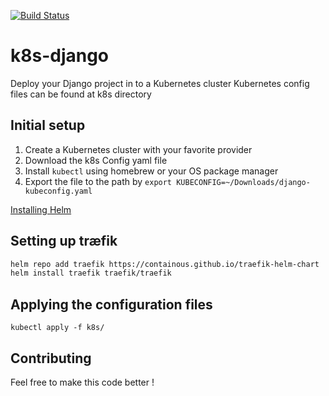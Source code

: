 [![Build Status](https://travis-ci.com/IamStefin/k8s-django.svg?branch=master)](https://travis-ci.com/IamStefin/k8s-django)

# k8s-django

Deploy your Django project in to a Kubernetes cluster
Kubernetes config files can be found at k8s directory
## Initial setup

1. Create a Kubernetes cluster with your favorite provider
2. Download the k8s Config yaml file
3. Install `kubectl` using homebrew or your OS package manager
4. Export the file to the path by `export KUBECONFIG=~/Downloads/django-kubeconfig.yaml`

[Installing Helm](https://helm.sh/docs/intro/install/)

## Setting up træfik
```bash
helm repo add traefik https://containous.github.io/traefik-helm-chart
helm install traefik traefik/traefik
```
## Applying the configuration files

`kubectl apply -f k8s/`

## Contributing

Feel free to make this code better !
